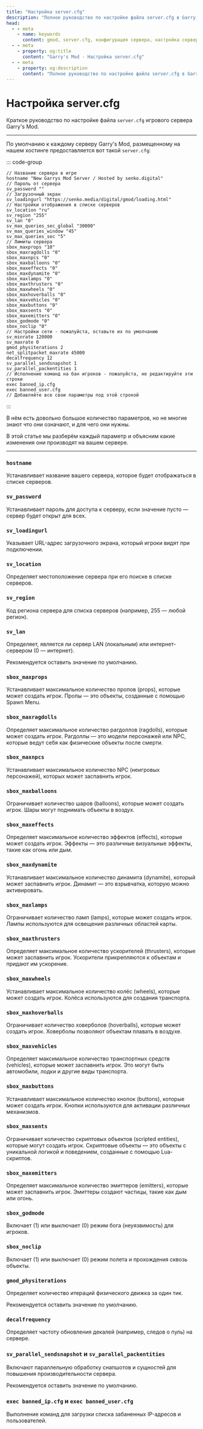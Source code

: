 ```yaml
---
title: "Настройка server.cfg"
description: "Полное руководство по настройке файла server.cfg в Garry's Mod. Оптимизация производительности и настройка параметров сервера."
head:
  - - meta
    - name: keywords
      content: gmod, server.cfg, конфигурация сервера, настройка сервера, garry's mod
  - - meta
    - property: og:title 
      content: "Garry's Mod - Настройка server.cfg"
  - - meta
    - property: og:description
      content: "Полное руководство по настройке файла server.cfg в Garry's Mod. Оптимизация производительности и настройка параметров сервера."
---
```




# <GmodLogo>Настройка server.cfg</GmodLogo>

Краткое руководство по настройке файла `server.cfg` игрового сервера Garry's Mod.

***

По умолчанию к каждому серверу Garry's Mod, размещенному на нашем хостинге предоставляется вот такой `server.cfg`:

::: code-group

```js:line-numbers [server.cfg]
// Название сервера в игре
hostname "New Garrys Mod Server / Hosted by senko.digital"
// Пароль от сервера
sv_password ""
// Загрузочный экран
sv_loadingurl "https://senko.media/digital/gmod/loading.html"
// Настройки отображения в списке серверов
sv_location "ru"
sv_region "255"
sv_lan "0"
sv_max_queries_sec_global "30000"
sv_max_queries_window "45"
sv_max_queries_sec "5"
// Лимиты сервера
sbox_maxprops "10"
sbox_maxragdolls "0"
sbox_maxnpcs "0"
sbox_maxballoons "0"
sbox_maxeffects "0"
sbox_maxdynamite "0"
sbox_maxlamps "0"
sbox_maxthrusters "0"
sbox_maxwheels "0"
sbox_maxhoverballs "0"
sbox_maxvehicles "0"
sbox_maxbuttons "0"
sbox_maxsents "0"
sbox_maxemitters "0"
sbox_godmode "0"
sbox_noclip "0"
// Настройки сети - пожалуйста, оставьте их по умолчанию
sv_minrate 120000
sv_maxrate 0
gmod_physiterations 2
net_splitpacket_maxrate 45000
decalfrequency 12
sv_parallel_sendsnapshot 1
sv_parallel_packentities 1
// Исполнение команд на бан игроков - пожалуйста, не редактируйте эти строки
exec banned_ip.cfg
exec banned_user.cfg
// Добавляйте все свои параметры под этой строкой
```

:::

В нём есть довольно большое количество параметров, но не многие знают что они означают, и для чего они нужны.

В этой статье мы разберём каждый параметр и объясним какие изменения они производят на вашем сервере.

***

### `hostname` <Badge type="danger" text="важно" />

Устанавливает название вашего сервера, которое будет отображаться в списке серверов.

### `sv_password` <Badge type="warning" text="обратите внимание" />

Устанавливает пароль для доступа к серверу, если значение пусто — сервер будет открыт для всех.

### `sv_loadingurl` <Badge type="warning" text="обратите внимание" />

Указывает URL-адрес загрузочного экрана, который игроки видят при подключении.

### `sv_location` <Badge type="warning" text="обратите внимание" />

Определяет местоположение сервера при его поиске в списке серверов.

### `sv_region` <Badge type="warning" text="обратите внимание" />

Код региона сервера для списка серверов (например, 255 — любой регион).

### `sv_lan` <Badge type="danger" text="осторожно" />

Определяет, является ли сервер LAN (локальным) или интернет-сервером (0 — интернет).

Рекомендуется оставить значение по умолчанию.

### `sbox_maxprops` <Badge type="warning" text="обратите внимание" />

Устанавливает максимальное количество пропов (props), которые может создать игрок. Пропы — это объекты, созданные с помощью Spawn Menu.

### `sbox_maxragdolls` <Badge type="warning" text="обратите внимание" />

Определяет максимальное количество рагдоллов (ragdolls), которые может создать игрок. Рагдоллы — это модели персонажей или NPC, которые ведут себя как физические объекты после смерти.

### `sbox_maxnpcs` <Badge type="warning" text="обратите внимание" />

Устанавливает максимальное количество NPC (неигровых персонажей), которых может заспавнить игрок.

### `sbox_maxballoons` <Badge type="warning" text="обратите внимание" />

Ограничивает количество шаров (balloons), которые может создать игрок. Шары могут поднимать объекты в воздух.

### `sbox_maxeffects` <Badge type="warning" text="обратите внимание" />

Определяет максимальное количество эффектов (effects), которые может создать игрок. Эффекты — это различные визуальные эффекты, такие как огонь или дым.

### `sbox_maxdynamite` <Badge type="warning" text="обратите внимание" />

Устанавливает максимальное количество динамита (dynamite), который может заспавнить игрок. Динамит — это взрывчатка, которую можно активировать.

### `sbox_maxlamps` <Badge type="warning" text="обратите внимание" />

Ограничивает количество ламп (lamps), которые может создать игрок. Лампы используются для освещения различных областей карты.

### `sbox_maxthrusters` <Badge type="warning" text="обратите внимание" />

Определяет максимальное количество ускорителей (thrusters), которые может заспавнить игрок. Ускорители прикрепляются к объектам и придают им ускорение.

### `sbox_maxwheels` <Badge type="warning" text="обратите внимание" />

Устанавливает максимальное количество колёс (wheels), которые может создать игрок. Колёса используются для создания транспорта.

### `sbox_maxhoverballs` <Badge type="warning" text="обратите внимание" />

Ограничивает количество ховерболов (hoverballs), которые может создать игрок. Ховерболы позволяют объектам плавать в воздухе.

### `sbox_maxvehicles` <Badge type="warning" text="обратите внимание" />

Определяет максимальное количество транспортных средств (vehicles), которые может заспавнить игрок. Это могут быть автомобили, лодки и другие виды транспорта.

### `sbox_maxbuttons` <Badge type="warning" text="обратите внимание" />

Устанавливает максимальное количество кнопок (buttons), которые может создать игрок. Кнопки используются для активации различных механизмов.

### `sbox_maxsents` <Badge type="warning" text="обратите внимание" />

Ограничивает количество скриптовых объектов (scripted entities), которые могут создать игрок. Скриптовые объекты — это объекты с уникальной логикой и поведением, созданные с помощью Lua-скриптов.

### `sbox_maxemitters` <Badge type="warning" text="обратите внимание" />

Определяет максимальное количество эмиттеров (emitters), которые может заспавнить игрок. Эмиттеры создают частицы, такие как дым или огонь.

### `sbox_godmode` <Badge type="warning" text="обратите внимание" />

Включает (1) или выключает (0) режим бога (неуязвимость) для игроков.

### `sbox_noclip` <Badge type="warning" text="обратите внимание" />

Включает (1) или выключает (0) режим полета и прохождения сквозь объекты.

### `gmod_physiterations`

Определяет количество итераций физического движка за один тик.

Рекомендуется оставить значение по умолчанию.

### `decalfrequency`

Определяет частоту обновления декалей (например, следов о пуль) на сервере.

### `sv_parallel_sendsnapshot` и `sv_parallel_packentities`

Включают параллельную обработку снапшотов и сущностей для повышения производительности сервера.

Рекомендуется оставить значение по умолчанию.

### `exec banned_ip.cfg` и `exec banned_user.cfg`

Выполнение команд для загрузки списка забаненных IP-адресов и пользователей.
